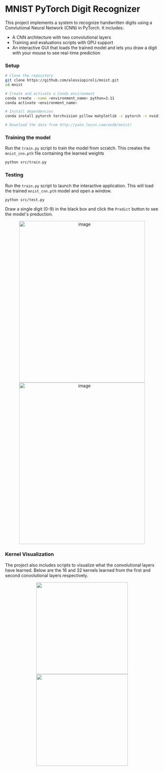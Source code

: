# MNIST PyTorch Digit Recognizer
This project implements a system to recognize handwritten digits using a Convlutional Neural Network (CNN) in PyTorch.
It includes:
- A CNN architecture with two convolutional layers
- Training and evaluations scripts with GPU support
- An interactive GUI that loads the trained model and lets you draw a digit with your mouse to see real-time prediction

### Setup
```bash
# Clone the repository
git clone https://github.com/alessiopiroli/mnist.git
cd mnist

# Create and activate a Conda environment
conda create --name <environment_name> python=3.11
conda activate <environment_name>

# Install dependencies
conda install pytorch torchvision pillow matplotlib -c pytorch -c nvidia

# Download the data from http://yann.lecun.com/exdb/mnist/
```

### Training the model
Run the `train.py` script to train the model from scratch. This creates the `mnist_cnn.pth` file containing the learned weights
```bash
python src/train.py
```

### Testing
Run the `train.py` script to launch the interactive application. This will load the trained `mnist_cnn.pth` model and open a window.
```bash
python src/test.py
```
Draw a single digit (0-9) in the black box and click the `Predict` button to see the model's preduction.
<div align="center">
<img width="412" height="528" alt="image" src="https://github.com/user-attachments/assets/4bfaa173-8fc7-4115-94e9-974234e48f57" />
<img width="412" height="528" alt="image" src="https://github.com/user-attachments/assets/8786b2ed-b01b-4a95-a713-12feaf9348bf" />
</div>

### Kernel Visualization
The project also includes scripts to visualize what the convolutional layers have learned.
Below are the 16 and 32 kernels learned from the first and second convolutional layers respectively.
<div align="center">
<p float="left">
  <img src="https://github.com/user-attachments/assets/83fbc8ca-dd30-44ce-933f-e54d28c117c0" height="300"/>
  <img src="https://github.com/user-attachments/assets/86fd042d-1d01-4fc6-bea9-737b9767540c" height="300"/>
</p>
</div>
